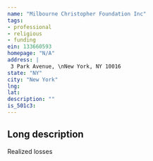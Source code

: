 ```yaml
---
name: "Milbourne Christopher Foundation Inc"
tags:
- professional
- religious
- funding
ein: 133660593
homepage: "N/A"
address: |
 3 Park Avenue, \nNew York, NY 10016
state: "NY"
city: "New York"
lng: 
lat: 
description: ""
is_501c3: 
---
```


## Long description

Realized losses

